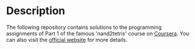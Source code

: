 # Description
The following repository contains solutions to the programming assignments of Part 1 of the famous 'nand2tetris' course on [Coursera](https://www.coursera.org/learn/build-a-computer).
You can also visit the [official website](https://www.nand2tetris.org) for more details.
